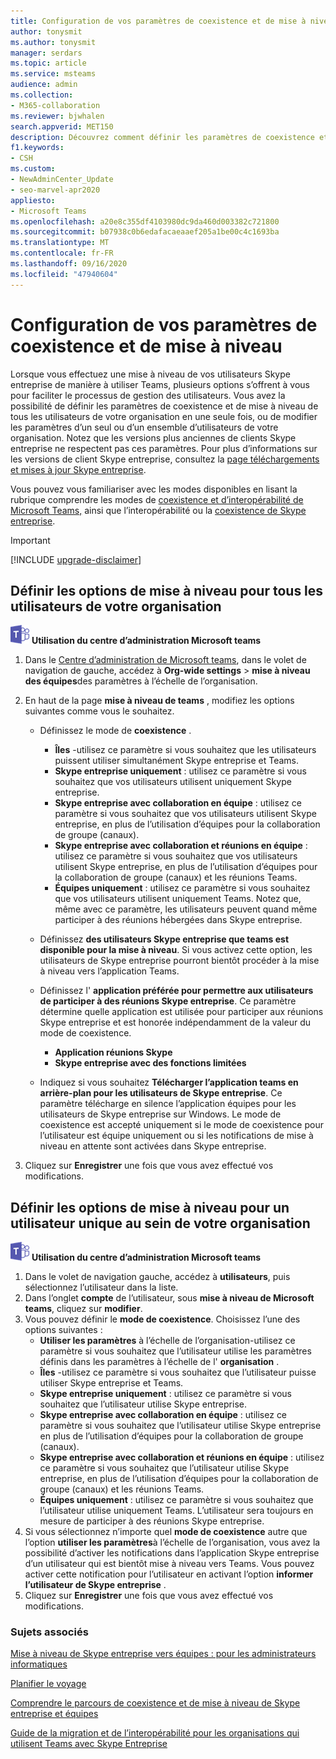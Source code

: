 ```yaml
---
title: Configuration de vos paramètres de coexistence et de mise à niveau
author: tonysmit
ms.author: tonysmit
manager: serdars
ms.topic: article
ms.service: msteams
audience: admin
ms.collection:
- M365-collaboration
ms.reviewer: bjwhalen
search.appverid: MET150
description: Découvrez comment définir les paramètres de coexistence et de mise à niveau de tous les utilisateurs de votre organisation en une seule fois, ou pour un seul ou un ensemble d’utilisateurs de votre organisation.
f1.keywords:
- CSH
ms.custom:
- NewAdminCenter_Update
- seo-marvel-apr2020
appliesto:
- Microsoft Teams
ms.openlocfilehash: a20e8c355df4103980dc9da460d003382c721800
ms.sourcegitcommit: b07938c0b6edafacaeaaef205a1be00c4c1693ba
ms.translationtype: MT
ms.contentlocale: fr-FR
ms.lasthandoff: 09/16/2020
ms.locfileid: "47940604"
---
```

# <a name="set-your-coexistence-and-upgrade-settings"></a>Configuration de vos paramètres de coexistence et de mise à niveau


Lorsque vous effectuez une mise à niveau de vos utilisateurs Skype entreprise de manière à utiliser Teams, plusieurs options s’offrent à vous pour faciliter le processus de gestion des utilisateurs. Vous avez la possibilité de définir les paramètres de coexistence et de mise à niveau de tous les utilisateurs de votre organisation en une seule fois, ou de modifier les paramètres d’un seul ou d’un ensemble d’utilisateurs de votre organisation. Notez que les versions plus anciennes de clients Skype entreprise ne respectent pas ces paramètres. Pour plus d’informations sur les versions de client Skype entreprise, consultez la [page téléchargements et mises à jour Skype entreprise](https://docs.microsoft.com/skypeforbusiness/software-updates). 

Vous pouvez vous familiariser avec les modes disponibles en lisant la rubrique comprendre les modes de [coexistence et d’interopérabilité de Microsoft Teams,](teams-and-skypeforbusiness-coexistence-and-interoperability.md) ainsi que l’interopérabilité ou la [coexistence de Skype entreprise](coexistence-chat-calls-presence.md).  

> [!IMPORTANT]
> [!INCLUDE [upgrade-disclaimer](includes/upgrade-disclaimer.md)]


## <a name="set-upgrade-options-for-all-users-in-your-organization"></a>Définir les options de mise à niveau pour tous les utilisateurs de votre organisation

![Icône affichant le logo Microsoft Teams](media/teams-logo-30x30.png) **Utilisation du centre d’administration Microsoft teams**

1. Dans le [Centre d’administration de Microsoft teams](https://admin.teams.microsoft.com/), dans le volet de navigation de gauche, accédez à **Org-wide settings**  >  **mise à niveau des équipes**des paramètres à l’échelle de l’organisation. 

2. En haut de la page **mise à niveau de teams** , modifiez les options suivantes comme vous le souhaitez.
    - Définissez le mode de **coexistence** .
        - **Îles** -utilisez ce paramètre si vous souhaitez que les utilisateurs puissent utiliser simultanément Skype entreprise et Teams.
        - **Skype entreprise uniquement** : utilisez ce paramètre si vous souhaitez que vos utilisateurs utilisent uniquement Skype entreprise.
        - **Skype entreprise avec collaboration en équipe** : utilisez ce paramètre si vous souhaitez que vos utilisateurs utilisent Skype entreprise, en plus de l’utilisation d’équipes pour la collaboration de groupe (canaux).
        - **Skype entreprise avec collaboration et réunions en équipe** : utilisez ce paramètre si vous souhaitez que vos utilisateurs utilisent Skype entreprise, en plus de l’utilisation d’équipes pour la collaboration de groupe (canaux) et les réunions Teams.
        - **Équipes uniquement** : utilisez ce paramètre si vous souhaitez que vos utilisateurs utilisent uniquement Teams. Notez que, même avec ce paramètre, les utilisateurs peuvent quand même participer à des réunions hébergées dans Skype entreprise.
        
    - Définissez **des utilisateurs Skype entreprise que teams est disponible pour la mise à niveau**. Si vous activez cette option, les utilisateurs de Skype entreprise pourront bientôt procéder à la mise à niveau vers l’application Teams.
    - Définissez l' **application préférée pour permettre aux utilisateurs de participer à des réunions Skype entreprise**. Ce paramètre détermine quelle application est utilisée pour participer aux réunions Skype entreprise et est honorée indépendamment de la valeur du mode de coexistence.
      - **Application réunions Skype**
      - **Skype entreprise avec des fonctions limitées**
    - Indiquez si vous souhaitez **Télécharger l’application teams en arrière-plan pour les utilisateurs de Skype entreprise**.  Ce paramètre télécharge en silence l’application équipes pour les utilisateurs de Skype entreprise sur Windows. Le mode de coexistence est accepté uniquement si le mode de coexistence pour l’utilisateur est équipe uniquement ou si les notifications de mise à niveau en attente sont activées dans Skype entreprise.
3. Cliquez sur **Enregistrer** une fois que vous avez effectué vos modifications.

## <a name="set-upgrade-options-for-a-single-user-in-your-organization"></a>Définir les options de mise à niveau pour un utilisateur unique au sein de votre organisation

![Icône affichant le logo Microsoft Teams](media/teams-logo-30x30.png) **Utilisation du centre d’administration Microsoft teams**

1. Dans le volet de navigation gauche, accédez à **utilisateurs**, puis sélectionnez l’utilisateur dans la liste. 
2. Dans l’onglet **compte** de l’utilisateur, sous **mise à niveau de Microsoft teams**, cliquez sur **modifier**.
3. Vous pouvez définir le **mode de coexistence**. Choisissez l’une des options suivantes :
     - **Utiliser les paramètres** à l’échelle de l’organisation-utilisez ce paramètre si vous souhaitez que l’utilisateur utilise les paramètres définis dans les paramètres à l’échelle de l' **organisation** . 
     - **Îles** -utilisez ce paramètre si vous souhaitez que l’utilisateur puisse utiliser Skype entreprise et Teams. 
     - **Skype entreprise uniquement** : utilisez ce paramètre si vous souhaitez que l’utilisateur utilise Skype entreprise.
     - **Skype entreprise avec collaboration en équipe** : utilisez ce paramètre si vous souhaitez que l’utilisateur utilise Skype entreprise en plus de l’utilisation d’équipes pour la collaboration de groupe (canaux).
      - **Skype entreprise avec collaboration et réunions en équipe** : utilisez ce paramètre si vous souhaitez que l’utilisateur utilise Skype entreprise, en plus de l’utilisation d’équipes pour la collaboration de groupe (canaux) et les réunions Teams.
     - **Équipes uniquement** : utilisez ce paramètre si vous souhaitez que l’utilisateur utilise uniquement Teams. L’utilisateur sera toujours en mesure de participer à des réunions Skype entreprise.
4. Si vous sélectionnez n’importe quel **mode de coexistence** autre que l’option **utiliser les paramètres**à l’échelle de l’organisation, vous avez la possibilité d’activer les notifications dans l’application Skype entreprise d’un utilisateur qui est bientôt mise à niveau vers Teams. Vous pouvez activer cette notification pour l’utilisateur en activant l’option **informer l’utilisateur de Skype entreprise** .
5. Cliquez sur **Enregistrer** une fois que vous avez effectué vos modifications.

### <a name="related-topics"></a>Sujets associés
[Mise à niveau de Skype entreprise vers équipes : pour les administrateurs informatiques](upgrade-to-teams-on-prem-overview.md)

[Planifier le voyage](upgrade-plan-journey.md)

[Comprendre le parcours de coexistence et de mise à niveau de Skype entreprise et équipes](upgrade-and-coexistence-of-skypeforbusiness-and-teams.md)

[Guide de la migration et de l’interopérabilité pour les organisations qui utilisent Teams avec Skype Entreprise](migration-interop-guidance-for-teams-with-skype.md)
